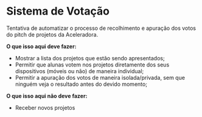 # Sistema de Votação

Tentativa de automatizar o processo de recolhimento e apuração dos votos do pitch de projetos da Aceleradora.


__O que isso aqui deve fazer:__

- Mostrar a lista dos projetos que estão sendo apresentados;
- Permitir que alunas votem nos projetos diretamente dos seus dispositivos (móveis ou não) de maneira individual;
- Permitir a apuração dos votos de maneira isolada/privada, sem que ninguém veja o resultado antes do devido momento;

__O que isso aqui não deve fazer:__

- Receber novos projetos
